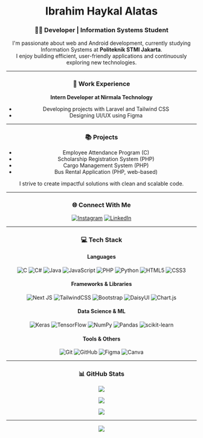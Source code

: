 <div align="center">
  
# Ibrahim Haykal Alatas

### 👨‍💻 Developer | Information Systems Student

I'm passionate about web and Android development, currently studying Information Systems at **Politeknik STMI Jakarta**.  
I enjoy building efficient, user-friendly applications and continuously exploring new technologies.

---

### 💼 Work Experience

**Intern Developer at Nirmala Technology**
- Developing projects with Laravel and Tailwind CSS
- Designing UI/UX using Figma

---

### 📚 Projects

- Employee Attendance Program (C)
- Scholarship Registration System (PHP)
- Cargo Management System (PHP)
- Bus Rental Application (PHP, web-based)

I strive to create impactful solutions with clean and scalable code.

---

### 🌐 Connect With Me

[![Instagram](https://img.shields.io/badge/Instagram-%23E4405F.svg?logo=Instagram&logoColor=white)](https://instagram.com/ibrahim_haykal)
[![LinkedIn](https://img.shields.io/badge/LinkedIn-%230077B5.svg?logo=linkedin&logoColor=white)](https://linkedin.com/in/ibrahimhaykalalatas)

---

### 💻 Tech Stack

#### Languages
![C](https://img.shields.io/badge/c-%2300599C.svg?style=for-the-badge&logo=c&logoColor=white)
![C#](https://img.shields.io/badge/c%23-%23239120.svg?style=for-the-badge&logo=csharp&logoColor=white)
![Java](https://img.shields.io/badge/java-%23ED8B00.svg?style=for-the-badge&logo=openjdk&logoColor=white)
![JavaScript](https://img.shields.io/badge/javascript-%23323330.svg?style=for-the-badge&logo=javascript&logoColor=%23F7DF1E)
![PHP](https://img.shields.io/badge/php-%23777BB4.svg?style=for-the-badge&logo=php&logoColor=white)
![Python](https://img.shields.io/badge/python-3670A0?style=for-the-badge&logo=python&logoColor=ffdd54)
![HTML5](https://img.shields.io/badge/html5-%23E34F26.svg?style=for-the-badge&logo=html5&logoColor=white)
![CSS3](https://img.shields.io/badge/css3-%231572B6.svg?style=for-the-badge&logo=css3&logoColor=white)

#### Frameworks & Libraries
![Next JS](https://img.shields.io/badge/Next-black?style=for-the-badge&logo=next.js&logoColor=white)
![TailwindCSS](https://img.shields.io/badge/tailwindcss-%2338B2AC.svg?style=for-the-badge&logo=tailwind-css&logoColor=white)
![Bootstrap](https://img.shields.io/badge/bootstrap-%238511FA.svg?style=for-the-badge&logo=bootstrap&logoColor=white)
![DaisyUI](https://img.shields.io/badge/daisyui-5A0EF8?style=for-the-badge&logo=daisyui&logoColor=white)
![Chart.js](https://img.shields.io/badge/chart.js-F5788D.svg?style=for-the-badge&logo=chart.js&logoColor=white)

#### Data Science & ML
![Keras](https://img.shields.io/badge/Keras-%23D00000.svg?style=for-the-badge&logo=Keras&logoColor=white)
![TensorFlow](https://img.shields.io/badge/TensorFlow-%23FF6F00.svg?style=for-the-badge&logo=TensorFlow&logoColor=white)
![NumPy](https://img.shields.io/badge/numpy-%23013243.svg?style=for-the-badge&logo=numpy&logoColor=white)
![Pandas](https://img.shields.io/badge/pandas-%23150458.svg?style=for-the-badge&logo=pandas&logoColor=white)
![scikit-learn](https://img.shields.io/badge/scikit--learn-%23F7931E.svg?style=for-the-badge&logo=scikit-learn&logoColor=white)

#### Tools & Others
![Git](https://img.shields.io/badge/git-%23F05033.svg?style=for-the-badge&logo=git&logoColor=white)
![GitHub](https://img.shields.io/badge/github-%23121011.svg?style=for-the-badge&logo=github&logoColor=white)
![Figma](https://img.shields.io/badge/figma-%23F24E1E.svg?style=for-the-badge&logo=figma&logoColor=white)
![Canva](https://img.shields.io/badge/Canva-%2300C4CC.svg?style=for-the-badge&logo=Canva&logoColor=white)

---

### 📊 GitHub Stats

![](https://github-readme-stats.vercel.app/api?username=ibrahimhaykal&theme=dark&hide_border=false&include_all_commits=false&count_private=false)

![](https://github-readme-streak-stats.herokuapp.com/?user=ibrahimhaykal&theme=dark&hide_border=false)

![](https://github-readme-stats.vercel.app/api/top-langs/?username=ibrahimhaykal&theme=dark&hide_border=false&include_all_commits=false&count_private=false&layout=compact)

---

[![](https://visitcount.itsvg.in/api?id=ibrahimhaykal&icon=0&color=0)](https://visitcount.itsvg.in)

</div>
